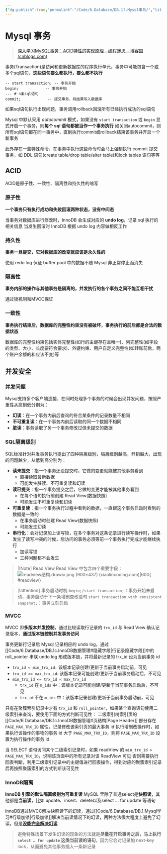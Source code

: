```yaml
---
{"dg-publish":true,"permalink":"/Code/6.Database/DB.1f.Mysql事务/","title":"Mysql 事务","noteIcon":""}
---
```



# Mysql 事务

> [深入学习MySQL事务：ACID特性的实现原理 - 编程迷思 - 博客园 (cnblogs.com)](https://www.cnblogs.com/kismetv/p/10331633.html)

事务(Transaction)是访问和更新数据库的程序执行单元，事务中可能包含一个或多个sql语句，**这些语句要么都执行，要么都不执行**

```mysql
-- start transaction; -- 事务开始
begin;            -- 事务开始
... # n条sql语句
commit;            -- 提交事务，将结果写入数据库
```

如果sql语句执行出现问题，事务调用rollback回滚所有已经执行成功的sql语句

Mysql 中默认采用 *autocommit* 模式，如果没有 `start transaction` 或 `begin` 显式开启一个事务，则**每个 sql 语句都被当作一个事务执行**
如关闭autocommit，则所有sql语句都在同一事务中，直到执行commit或rollback结束该事务并开启一个新事务

此外存在一些特殊命令，在事务中执行这些命令时会马上强制执行 commit 提交事务，如 DDL 语句(create table/drop table/alter table)和lock tables 语句等等

## ACID

ACID是原子性、一致性、隔离性和持久性的缩写

### 原子性

**一个事务只有执行成功和失败回滚两种状态，没有中间态**

当事务对数据库进行修改时，InnoDB 会生成对应的 **undo log**，记录 sql 执行的相关信息
当发生回滚时 InnoDB 根据 undo log 内容做相反工作

### 持久性

**事务一旦提交，它对数据库的改变就应该是永久性的**

使用 redo log 保证 buffer pool 中的数据不随 Mysql 非正常停止而消失

### 隔离性

**事务内部的操作与其他事务是隔离的，并发执行的各个事务之间不能互相干扰**

通过锁机制和MVCC保证

### 一致性

**事务执行结束后，数据库的完整性约束没有被破坏，事务执行的前后都是合法的数据状态**

数据库的完整性约束包括实体完整性(如行的主键存在且唯一)、列完整性(如字段的类型、大小、长度要符合要求)、外键约束、用户自定义完整性(如转账前后，两个账户余额的和应该不变)等

## 并发安全

### 并发问题

Mysql支持多个客户端连接，在同时处理多个事务的时候会出现并发问题，按照严重性从高到低分别为：
- **幻读**：在一个事务内前后查询的符合某条件的记录数量不相同
- **不可重复读**：在一个事务内前后读取的同一个数据不相同
- **脏读**：事务读取了另一个事务修改过但未提交的数据

### SQL隔离级别

SQL标准针对并发事务执行提出了四种隔离级别，隔离级别越高，开销越大，出现的问题越少，从低到高分别为：
- **读未提交**：指一个事务还没提交时，它做的变更就能被其他事务看到
  - 直接读取最新数据
  - 可能发生脏读、不可重复读和幻读
- **读已提交**：指一个事务提交之后，它做的变更才能被其他事务看到
  - 在每个语句执行前创建 Read View(数据快照)
  - 可能发生不可重复读和幻读
- **可重复读**：指一个事务执行过程中看到的数据，一直跟这个事务启动时看到的数据是一致的
  - 在事务启动时创建 Read View(数据快照)
  - 可能发生幻读
- **串行化**：会对记录加上读写锁，在多个事务对这条记录进行读写操作时，如果发生了读写冲突的时候，后访问的事务必须等前一个事务执行完成才能继续执行
  - 加读写锁
  - 三种问题都不会发生

> [!Note] Read View
> Read View 中包含四个重要字段：
> ![readview结构.drawio.png (900×437) (xiaolincoding.com)|600](https://cdn.xiaolincoding.com/gh/xiaolincoder/ImageHost4@main/mysql/%E4%BA%8B%E5%8A%A1%E9%9A%94%E7%A6%BB/readview%E7%BB%93%E6%9E%84.drawio.png){ #readview}


> [!attention] 事务启动时机
> `begin;/start transaction;`：事务开始未启动，事务启动于下一条增删查改语句
> `start transaction with consistent snapshot;`：事务立刻启动

### MVCC

MVCC 即**多版本并发控制**，通过比较读取行记录的 `trx_id` 与 Read View 确认记录版本，**通过版本链控制并发事务访问** 

事务更新行记录后 Mysql 记录相应的 undo log，通过 [[Code/6.Database/DB.1c.InnoDB数据管理#隐藏字段\|行记录隐藏字段]]中的 roll_pointer 串联 undo log 形成版本链，并将最新记录的 trx_id 设为当前事务 id

- `trx_id < min_trx_id:` 该版本记录创建/更新于当前事务启动前，可见
- `trx_id >= max_trx_id`: 该版本记录可能创建/更新于当前事务启动后，不可见
- `min_trx_id <= trx_id < max_trx_id`
  - `trx_id` 在 `m_ids` 中：该版本记录可能创建/更新于当前事务启动后，不可见
  - `trx_id` 不在 `m_ids` 中：该版本记录创建/更新于当前事务启动前，可见

只有在聚簇索引记录中才有 `trx_id` 和 `roll_pointer`，如果某个查询语句使用二级索引来查询，要使用下面的方式判断可见性：
二级索引树索引页的 [[Code/6.Database/DB.1c.InnoDB数据管理#页结构\|Page Header]] 部分存在 `PAGE_MAX_TRX_ID` 属性，记录修改该索引页的最大事务 id
执行增删改操作时，如果执行该操作的事物的事务 id 大于 `PAGE_MAX_TRX_ID`，则将 `PAGE_MAX_TRX_ID` 设置为执行操作的事务 id

当 SELECT 语句访问某个二级索引记录时，如果 readView 的 `min_trx_id > PAGE_MAX_TRX_ID`，说明该页面中的所有记录对该 ReadView 可见
否则需要执行回表判断，利用二级索引记录中的主键值进行回表操作，得到对应的聚簇索引记录后再按照聚簇索引的方式判断该可见性

### InnoDB隔离

**InnoDB 引擎的默认隔离级别为可重复读**
MySQL 里除了普通select是**快照读**，其他都是**当前读**，比如 update、insert、delete以及select … for update 等语句

InnoDB通过MVCC解决快照读下的幻读，通过[[Code/6.Database/DB.1.Mysql学习#行级加锁\|行级加锁]]解决当前读情况下的幻读，两种方法很大程度上避免了幻读，但是[**没能完全解决幻读**](https://xiaolincoding.com/mysql/transaction/phantom.html#%E5%B9%BB%E8%AF%BB%E8%A2%AB%E5%AE%8C%E5%85%A8%E8%A7%A3%E5%86%B3%E4%BA%86%E5%90%97)
>避免特殊场景下发生幻读的现象的方法就是**尽量在开启事务之后，马上执行 `select … for update` 这类当前读的语句**，因为它会对记录加 next-key lock，从而避免其他事务插入一条新记录
